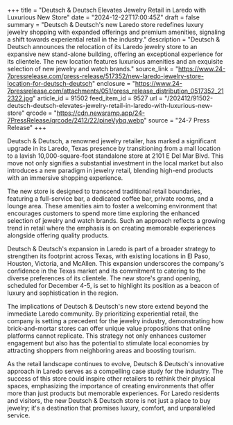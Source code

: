 +++
title = "Deutsch & Deutsch Elevates Jewelry Retail in Laredo with Luxurious New Store"
date = "2024-12-22T17:00:45Z"
draft = false
summary = "Deutsch & Deutsch's new Laredo store redefines luxury jewelry shopping with expanded offerings and premium amenities, signaling a shift towards experiential retail in the industry."
description = "Deutsch & Deutsch announces the relocation of its Laredo jewelry store to an expansive new stand-alone building, offering an exceptional experience for its clientele. The new location features luxurious amenities and an exquisite selection of new jewelry and watch brands."
source_link = "https://www.24-7pressrelease.com/press-release/517352/new-laredo-jewelry-store-location-for-deutsch-deutsch"
enclosure = "https://www.24-7pressrelease.com/attachments/051/press_release_distribution_0517352_212322.jpg"
article_id = 91502
feed_item_id = 9527
url = "/202412/91502-deutsch-deutsch-elevates-jewelry-retail-in-laredo-with-luxurious-new-store"
qrcode = "https://cdn.newsramp.app/24-7PressRelease/qrcode/2412/22/pineVybq.webp"
source = "24-7 Press Release"
+++

<p>Deutsch & Deutsch, a renowned jewelry retailer, has marked a significant upgrade in its Laredo, Texas presence by transitioning from a mall location to a lavish 10,000-square-foot standalone store at 2101 E Del Mar Blvd. This move not only signifies a substantial investment in the local market but also introduces a new paradigm in jewelry retail, blending high-end products with an immersive shopping experience.</p><p>The new store is designed to transcend traditional retail boundaries, featuring a full-service bar, a dedicated coffee bar, private rooms, and a lounge area. These amenities aim to foster a welcoming environment that encourages customers to spend more time exploring the enhanced selection of jewelry and watch brands. Such an approach reflects a growing trend in retail where the emphasis is on creating memorable experiences alongside offering quality products.</p><p>Deutsch & Deutsch's expansion in Laredo is part of a broader strategy to strengthen its footprint across Texas, with existing locations in El Paso, Houston, Victoria, and McAllen. This expansion underscores the company's confidence in the Texas market and its commitment to catering to the diverse preferences of its clientele. The new store's grand opening, scheduled for December 4-5, is set to highlight its position as a beacon of luxury and sophistication in the region.</p><p>The implications of Deutsch & Deutsch's new store extend beyond the immediate Laredo community. By prioritizing experiential retail, the company is setting a precedent for the jewelry industry, demonstrating how brick-and-mortar stores can offer unique value propositions that online platforms cannot replicate. This strategy not only enhances customer engagement but also has the potential to stimulate local economies by attracting shoppers from neighboring areas and boosting tourism.</p><p>As the retail landscape continues to evolve, Deutsch & Deutsch's innovative approach in Laredo serves as a compelling case study for the industry. The success of this store could inspire other retailers to rethink their physical spaces, emphasizing the importance of creating environments that offer more than just products but memorable experiences. For Laredo residents and visitors, the new Deutsch & Deutsch store is not just a place to buy jewelry; it's a destination that promises luxury, comfort, and unparalleled service.</p>